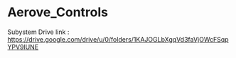 # Aerove_Controls
Subystem Drive link : https://drive.google.com/drive/u/0/folders/1KAJOGLbXgqVd3faVjOWcFSqpYPV9lUNE 



